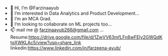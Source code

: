 - 👋 Hi, I’m @Farzinaayub
- 👀 I’m interested in Data Analytics and Product Development...
- 🌱 I’m an MCA Grad.
- 💞️ I’m looking to collaborate on ML projects too...
- 📫 mail me @ farzinaayub266@gmail.com ...
Resume:https://drive.google.com/file/d/1ZwVV63mfLFn8wFEIy2GWQdKtgXWKLAc5/view?usp=share_link
linkedin:https://www.linkedin.com/in/farzeena-ayub/

